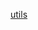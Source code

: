 <!--
 * @Author: wangyunbo
 * @Date: 2021-06-22 14:38:52
 * @LastEditors: wangyunbo
 * @LastEditTime: 2021-06-22 14:39:34
 * @Description: file content
 * @FilePath: \dayByday\typescript\utils.md
-->
[utils](https://www.typescriptlang.org/docs/handbook/utility-types.html#returntypetype)